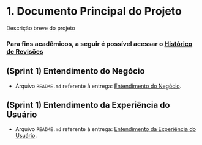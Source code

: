 # 1. Documento Principal do Projeto

Descrição breve do projeto 

### Para fins acadêmicos, a seguir é possível acessar o [Histórico de Revisões](https://github.com/2023M7T4-Inteli/grupo3/blob/main/Documents/historico_revisao.md)


## (Sprint 1) Entendimento do Negócio

- Arquivo `README.md` referente à entrega: [Entendimento do Negócio](https://github.com/2023M7T4-Inteli/grupo3/blob/main/documents/outros/Entendimento_Neg%C3%B3cio.md).

## (Sprint 1) Entendimento da Experiência do Usuário

- Arquivo `README.md` referente à entrega: [Entendimento da Experiência do Usuário](https://github.com/2023M7T4-Inteli/grupo3/blob/main/Documents/Entendimento_UX.md).


